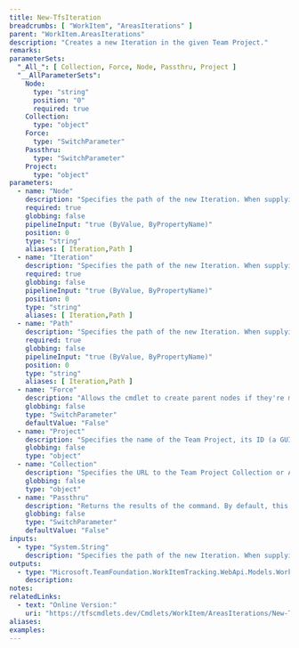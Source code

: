 ```yaml
---
title: New-TfsIteration
breadcrumbs: [ "WorkItem", "AreasIterations" ]
parent: "WorkItem.AreasIterations"
description: "Creates a new Iteration in the given Team Project."
remarks: 
parameterSets: 
  "_All_": [ Collection, Force, Node, Passthru, Project ] 
  "__AllParameterSets":  
    Node: 
      type: "string"  
      position: "0"  
      required: true  
    Collection: 
      type: "object"  
    Force: 
      type: "SwitchParameter"  
    Passthru: 
      type: "SwitchParameter"  
    Project: 
      type: "object" 
parameters: 
  - name: "Node" 
    description: "Specifies the path of the new Iteration. When supplying a path, use a backslash (\"\\\\\") between the path segments. Leading and trailing backslashes are optional. The last segment in the path will be the iteration name." 
    required: true 
    globbing: false 
    pipelineInput: "true (ByValue, ByPropertyName)" 
    position: 0 
    type: "string" 
    aliases: [ Iteration,Path ] 
  - name: "Iteration" 
    description: "Specifies the path of the new Iteration. When supplying a path, use a backslash (\"\\\\\") between the path segments. Leading and trailing backslashes are optional. The last segment in the path will be the iteration name.This is an alias of the Node parameter." 
    required: true 
    globbing: false 
    pipelineInput: "true (ByValue, ByPropertyName)" 
    position: 0 
    type: "string" 
    aliases: [ Iteration,Path ] 
  - name: "Path" 
    description: "Specifies the path of the new Iteration. When supplying a path, use a backslash (\"\\\\\") between the path segments. Leading and trailing backslashes are optional. The last segment in the path will be the iteration name.This is an alias of the Node parameter." 
    required: true 
    globbing: false 
    pipelineInput: "true (ByValue, ByPropertyName)" 
    position: 0 
    type: "string" 
    aliases: [ Iteration,Path ] 
  - name: "Force" 
    description: "Allows the cmdlet to create parent nodes if they're missing." 
    globbing: false 
    type: "SwitchParameter" 
    defaultValue: "False" 
  - name: "Project" 
    description: "Specifies the name of the Team Project, its ID (a GUID), or a Microsoft.TeamFoundation.Core.WebApi.TeamProject object to connect to. When omitted, it defaults to the connection set by Connect-TfsTeamProject (if any). For more details, see the Get-TfsTeamProject cmdlet." 
    globbing: false 
    type: "object" 
  - name: "Collection" 
    description: "Specifies the URL to the Team Project Collection or Azure DevOps Organization to connect to, a TfsTeamProjectCollection object (Windows PowerShell only), or a VssConnection object. You can also connect to an Azure DevOps Services organizations by simply providing its name instead of the full URL. For more details, see the Get-TfsTeamProjectCollection cmdlet. When omitted, it defaults to the connection set by Connect-TfsTeamProjectCollection (if any)." 
    globbing: false 
    type: "object" 
  - name: "Passthru" 
    description: "Returns the results of the command. By default, this cmdlet does not generate any output." 
    globbing: false 
    type: "SwitchParameter" 
    defaultValue: "False"
inputs: 
  - type: "System.String" 
    description: "Specifies the path of the new Iteration. When supplying a path, use a backslash (\"\\\\\") between the path segments. Leading and trailing backslashes are optional. The last segment in the path will be the iteration name."
outputs: 
  - type: "Microsoft.TeamFoundation.WorkItemTracking.WebApi.Models.WorkItemClassificationNode" 
    description: 
notes: 
relatedLinks: 
  - text: "Online Version:" 
    uri: "https://tfscmdlets.dev/Cmdlets/WorkItem/AreasIterations/New-TfsIteration"
aliases: 
examples: 
---
```

